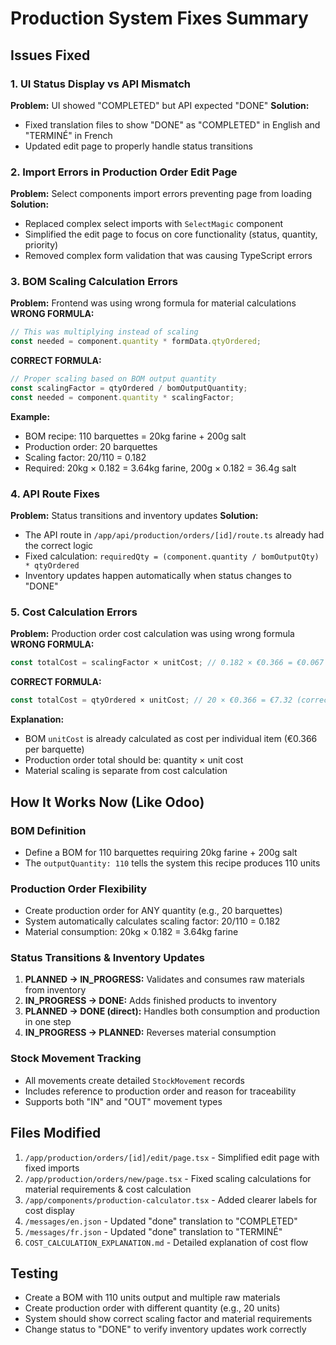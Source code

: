 # Production System Fixes Summary

## Issues Fixed

### 1. UI Status Display vs API Mismatch
**Problem:** UI showed "COMPLETED" but API expected "DONE"
**Solution:** 
- Fixed translation files to show "DONE" as "COMPLETED" in English and "TERMINÉ" in French
- Updated edit page to properly handle status transitions

### 2. Import Errors in Production Order Edit Page
**Problem:** Select components import errors preventing page from loading
**Solution:**
- Replaced complex select imports with `SelectMagic` component
- Simplified the edit page to focus on core functionality (status, quantity, priority)
- Removed complex form validation that was causing TypeScript errors

### 3. BOM Scaling Calculation Errors
**Problem:** Frontend was using wrong formula for material calculations
**WRONG FORMULA:** 
```javascript
// This was multiplying instead of scaling
const needed = component.quantity * formData.qtyOrdered;
```

**CORRECT FORMULA:**
```javascript
// Proper scaling based on BOM output quantity
const scalingFactor = qtyOrdered / bomOutputQuantity;
const needed = component.quantity * scalingFactor;
```

**Example:** 
- BOM recipe: 110 barquettes = 20kg farine + 200g salt
- Production order: 20 barquettes
- Scaling factor: 20/110 = 0.182
- Required: 20kg × 0.182 = 3.64kg farine, 200g × 0.182 = 36.4g salt

### 4. API Route Fixes
**Problem:** Status transitions and inventory updates
**Solution:**
- The API route in `/app/api/production/orders/[id]/route.ts` already had the correct logic
- Fixed calculation: `requiredQty = (component.quantity / bomOutputQty) * qtyOrdered`
- Inventory updates happen automatically when status changes to "DONE"

### 5. Cost Calculation Errors  
**Problem:** Production order cost calculation was using wrong formula
**WRONG FORMULA:**
```javascript
const totalCost = scalingFactor × unitCost; // 0.182 × €0.366 = €0.067 (wrong!)
```

**CORRECT FORMULA:**
```javascript
const totalCost = qtyOrdered × unitCost; // 20 × €0.366 = €7.32 (correct!)
```

**Explanation:**
- BOM `unitCost` is already calculated as cost per individual item (€0.366 per barquette)
- Production order total should be: quantity × unit cost
- Material scaling is separate from cost calculation

## How It Works Now (Like Odoo)

### BOM Definition
- Define a BOM for 110 barquettes requiring 20kg farine + 200g salt
- The `outputQuantity: 110` tells the system this recipe produces 110 units

### Production Order Flexibility
- Create production order for ANY quantity (e.g., 20 barquettes)
- System automatically calculates scaling factor: 20/110 = 0.182
- Material consumption: 20kg × 0.182 = 3.64kg farine

### Status Transitions & Inventory Updates
1. **PLANNED → IN_PROGRESS:** Validates and consumes raw materials from inventory
2. **IN_PROGRESS → DONE:** Adds finished products to inventory
3. **PLANNED → DONE (direct):** Handles both consumption and production in one step
4. **IN_PROGRESS → PLANNED:** Reverses material consumption

### Stock Movement Tracking
- All movements create detailed `StockMovement` records
- Includes reference to production order and reason for traceability
- Supports both "IN" and "OUT" movement types

## Files Modified

1. `/app/production/orders/[id]/edit/page.tsx` - Simplified edit page with fixed imports
2. `/app/production/orders/new/page.tsx` - Fixed scaling calculations for material requirements & cost calculation
3. `/app/components/production-calculator.tsx` - Added clearer labels for cost display
4. `/messages/en.json` - Updated "done" translation to "COMPLETED"
5. `/messages/fr.json` - Updated "done" translation to "TERMINÉ"
6. `COST_CALCULATION_EXPLANATION.md` - Detailed explanation of cost flow

## Testing
- Create a BOM with 110 units output and multiple raw materials
- Create production order with different quantity (e.g., 20 units)
- System should show correct scaling factor and material requirements
- Change status to "DONE" to verify inventory updates work correctly 